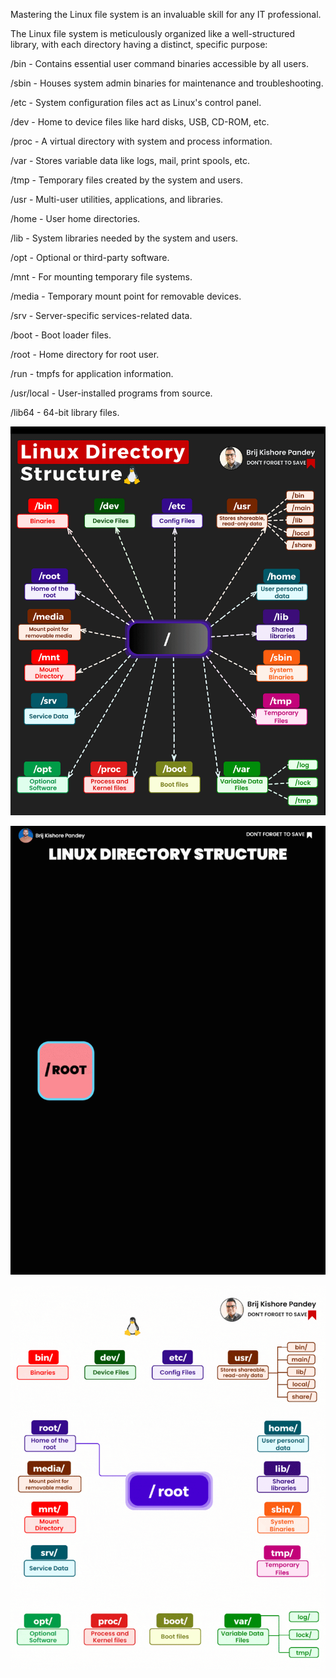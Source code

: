 Mastering the Linux file system is an invaluable skill for any IT professional. 

The Linux file system is meticulously organized like a well-structured library, with each directory having a distinct, specific purpose:

/bin - Contains essential user command binaries accessible by all users. 

/sbin - Houses system admin binaries for maintenance and troubleshooting.

/etc - System configuration files act as Linux's control panel. 

/dev - Home to device files like hard disks, USB, CD-ROM, etc. 

/proc - A virtual directory with system and process information.

/var - Stores variable data like logs, mail, print spools, etc.

/tmp - Temporary files created by the system and users. 

/usr - Multi-user utilities, applications, and libraries.

/home - User home directories.

/lib - System libraries needed by the system and users. 

/opt - Optional or third-party software.

/mnt - For mounting temporary file systems.

/media - Temporary mount point for removable devices.

/srv - Server-specific services-related data. 

/boot - Boot loader files.

/root - Home directory for root user.

/run - tmpfs for application information.

/usr/local - User-installed programs from source.

/lib64 - 64-bit library files.

![](media/20240209081741.png)

![](media/20240209090236.png)

![](media/20240209090706.png)
